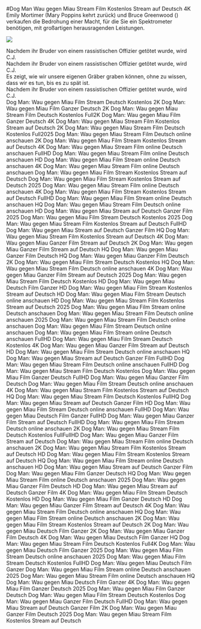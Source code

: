 #Dog Man Wau gegen Miau Stream Film Kostenlos Stream auf Deutsch 4K  
Emily Mortimer (Mary Poppins kehrt zurück) und Bruce Greenwood () verkaufen die Bedrohung einer Macht, für die Sie ein Spektrometer benötigen, mit großartigen herausragenden Leistungen.  
  
[![](https://i.imgur.com/qSNzIqt.png)](https://movie.rssnews.media/xWarHpDWT.php)  
  
Nachdem ihr Bruder von einem rassistischen Offizier getötet wurde, wird C.J.  
Nachdem ihr Bruder von einem rassistischen Offizier getötet wurde, wird C.J.  
Es zeigt, wie wir unsere eigenen Gräber graben können, ohne zu wissen, dass wir es tun, bis es zu spät ist.  
Nachdem ihr Bruder von einem rassistischen Offizier getötet wurde, wird C.J.  
Dog Man: Wau gegen Miau Film Stream Deutsch Kostenlos 2K
Dog Man: Wau gegen Miau Film Ganzer Deutsch 2K
Dog Man: Wau gegen Miau Stream Film Deutsch Kostenlos Full2K
Dog Man: Wau gegen Miau Film Ganzer Deutsch 4K
Dog Man: Wau gegen Miau Stream Film Kostenlos Stream auf Deutsch 2K
Dog Man: Wau gegen Miau Stream Film Deutsch Kostenlos Full2025
Dog Man: Wau gegen Miau Stream Film Deutsch online anschauen 2K
Dog Man: Wau gegen Miau Film Stream Kostenlos Stream auf Deutsch 4K
Dog Man: Wau gegen Miau Stream Film online Deutsch anschauen FullHD
Dog Man: Wau gegen Miau Stream Film online Deutsch anschauen HD
Dog Man: Wau gegen Miau Film Stream online Deutsch anschauen 4K
Dog Man: Wau gegen Miau Stream Film online Deutsch anschauen
Dog Man: Wau gegen Miau Film Stream Kostenlos Stream auf Deutsch
Dog Man: Wau gegen Miau Film Stream Kostenlos Stream auf Deutsch 2025
Dog Man: Wau gegen Miau Stream Film online Deutsch anschauen 4K
Dog Man: Wau gegen Miau Film Stream Kostenlos Stream auf Deutsch FullHD
Dog Man: Wau gegen Miau Film Stream online Deutsch anschauen HQ
Dog Man: Wau gegen Miau Stream Film Deutsch online anschauen HD
Dog Man: Wau gegen Miau Stream auf Deutsch Ganzer Film 2025
Dog Man: Wau gegen Miau Film Stream Deutsch Kostenlos 2025
Dog Man: Wau gegen Miau Stream Film Kostenlos Stream auf Deutsch FullHD
Dog Man: Wau gegen Miau Stream auf Deutsch Ganzer Film HQ
Dog Man: Wau gegen Miau Stream Film Kostenlos Stream auf Deutsch 4K
Dog Man: Wau gegen Miau Ganzer Film Stream auf Deutsch 2K
Dog Man: Wau gegen Miau Ganzer Film Stream auf Deutsch HQ
Dog Man: Wau gegen Miau Ganzer Film Deutsch HQ
Dog Man: Wau gegen Miau Ganzer Film Deutsch 2K
Dog Man: Wau gegen Miau Film Stream Deutsch Kostenlos HQ
Dog Man: Wau gegen Miau Stream Film Deutsch online anschauen 4K
Dog Man: Wau gegen Miau Ganzer Film Stream auf Deutsch 2025
Dog Man: Wau gegen Miau Stream Film Deutsch Kostenlos HD
Dog Man: Wau gegen Miau Deutsch Film Ganzer HD
Dog Man: Wau gegen Miau Film Stream Kostenlos Stream auf Deutsch HD
Dog Man: Wau gegen Miau Film Stream Deutsch online anschauen HD
Dog Man: Wau gegen Miau Stream Film Kostenlos Stream auf Deutsch 2025
Dog Man: Wau gegen Miau Film Stream online Deutsch anschauen
Dog Man: Wau gegen Miau Stream Film Deutsch online anschauen 2025
Dog Man: Wau gegen Miau Stream Film Deutsch online anschauen
Dog Man: Wau gegen Miau Film Stream Deutsch online anschauen
Dog Man: Wau gegen Miau Film Stream online Deutsch anschauen FullHD
Dog Man: Wau gegen Miau Film Stream Deutsch Kostenlos 4K
Dog Man: Wau gegen Miau Ganzer Film Stream auf Deutsch HD
Dog Man: Wau gegen Miau Film Stream Deutsch online anschauen HQ
Dog Man: Wau gegen Miau Stream auf Deutsch Ganzer Film FullHD
Dog Man: Wau gegen Miau Stream Film Deutsch online anschauen FullHD
Dog Man: Wau gegen Miau Stream Film Deutsch Kostenlos
Dog Man: Wau gegen Miau Film Ganzer Deutsch FullHD
Dog Man: Wau gegen Miau Ganzer Film Deutsch
Dog Man: Wau gegen Miau Film Stream Deutsch online anschauen 4K
Dog Man: Wau gegen Miau Stream Film Kostenlos Stream auf Deutsch HQ
Dog Man: Wau gegen Miau Stream Film Deutsch Kostenlos FullHQ
Dog Man: Wau gegen Miau Stream auf Deutsch Ganzer Film HD
Dog Man: Wau gegen Miau Film Stream Deutsch online anschauen FullHD
Dog Man: Wau gegen Miau Deutsch Film Ganzer FullHD
Dog Man: Wau gegen Miau Ganzer Film Stream auf Deutsch FullHD
Dog Man: Wau gegen Miau Film Stream Deutsch online anschauen 2K
Dog Man: Wau gegen Miau Stream Film Deutsch Kostenlos FullFullHD
Dog Man: Wau gegen Miau Ganzer Film Stream auf Deutsch
Dog Man: Wau gegen Miau Stream Film online Deutsch anschauen 2K
Dog Man: Wau gegen Miau Stream Film Kostenlos Stream auf Deutsch HD
Dog Man: Wau gegen Miau Film Stream Kostenlos Stream auf Deutsch HQ
Dog Man: Wau gegen Miau Film Stream online Deutsch anschauen HD
Dog Man: Wau gegen Miau Stream auf Deutsch Ganzer Film
Dog Man: Wau gegen Miau Film Ganzer Deutsch HQ
Dog Man: Wau gegen Miau Stream Film online Deutsch anschauen 2025
Dog Man: Wau gegen Miau Ganzer Film Deutsch HD
Dog Man: Wau gegen Miau Stream auf Deutsch Ganzer Film 4K
Dog Man: Wau gegen Miau Film Stream Deutsch Kostenlos HD
Dog Man: Wau gegen Miau Film Ganzer Deutsch HD
Dog Man: Wau gegen Miau Ganzer Film Stream auf Deutsch 4K
Dog Man: Wau gegen Miau Stream Film Deutsch online anschauen HQ
Dog Man: Wau gegen Miau Film Stream online Deutsch anschauen 2K
Dog Man: Wau gegen Miau Film Stream Kostenlos Stream auf Deutsch 2K
Dog Man: Wau gegen Miau Deutsch Film Ganzer 2K
Dog Man: Wau gegen Miau Ganzer Film Deutsch 4K
Dog Man: Wau gegen Miau Deutsch Film Ganzer HQ
Dog Man: Wau gegen Miau Stream Film Deutsch Kostenlos Full4K
Dog Man: Wau gegen Miau Deutsch Film Ganzer 2025
Dog Man: Wau gegen Miau Film Stream Deutsch online anschauen 2025
Dog Man: Wau gegen Miau Film Stream Deutsch Kostenlos FullHD
Dog Man: Wau gegen Miau Deutsch Film Ganzer
Dog Man: Wau gegen Miau Film Stream online Deutsch anschauen 2025
Dog Man: Wau gegen Miau Stream Film online Deutsch anschauen HQ
Dog Man: Wau gegen Miau Deutsch Film Ganzer 4K
Dog Man: Wau gegen Miau Film Ganzer Deutsch 2025
Dog Man: Wau gegen Miau Film Ganzer Deutsch
Dog Man: Wau gegen Miau Film Stream Deutsch Kostenlos
Dog Man: Wau gegen Miau Ganzer Film Deutsch FullHD
Dog Man: Wau gegen Miau Stream auf Deutsch Ganzer Film 2K
Dog Man: Wau gegen Miau Ganzer Film Deutsch 2025
Dog Man: Wau gegen Miau Stream Film Kostenlos Stream auf Deutsch